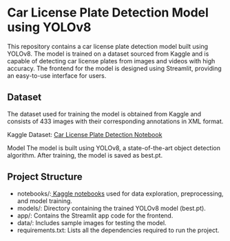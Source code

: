 # Car License Plate Detection Model using YOLOv8
This repository contains a car license plate detection model built using YOLOv8. The model is trained on a dataset sourced from Kaggle and is capable of detecting car license plates from images and videos with high accuracy. The frontend for the model is designed using Streamlit, providing an easy-to-use interface for users.

## Dataset
The dataset used for training the model is obtained from Kaggle and consists of 433 images with their corresponding annotations in XML format.

Kaggle Dataset: [Car License Plate Detection Notebook](https://www.kaggle.com/code/ravee360/car-license-plate-detection)

Model
The model is built using YOLOv8, a state-of-the-art object detection algorithm. After training, the model is saved as best.pt.

## Project Structure
- notebooks/:[ Kaggle notebooks](https://www.kaggle.com/code/ravee360/car-license-plate-detection) used for data exploration, preprocessing, and model training.
- models/: Directory containing the trained YOLOv8 model (best.pt).
- app/: Contains the Streamlit app code for the frontend.
- data/: Includes sample images for testing the model.
- requirements.txt: Lists all the dependencies required to run the project.
